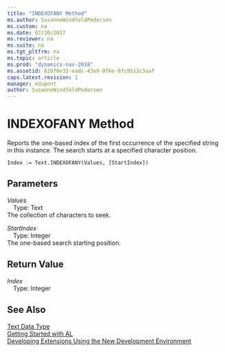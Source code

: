 ```yaml
---
title: "INDEXOFANY Method"
ms.author: SusanneWindfeldPedersen
ms.custom: na
ms.date: 07/20/2017
ms.reviewer: na
ms.suite: na
ms.tgt_pltfrm: na
ms.topic: article
ms.prod: "dynamics-nav-2018"
ms.assetid: 620f0e32-eadc-43e9-8f6e-8fc0b12c3aaf
caps.latest.revision: 1
manager: edupont
author: SusanneWindfeldPedersen
---
```


# INDEXOFANY Method
 Reports the one-based index of the first occurrence of the specified string in this instance. The search starts at a specified character position.  
```  
Index := Text.INDEXOFANY(Values, [StartIndex])  
```  
## Parameters
*Values*    
&emsp;Type: Text  
The collection of characters to seek.  
  
*StartIndex*    
&emsp;Type: Integer  
The one-based search starting position.  
  
## Return Value
*Index*  
&emsp;Type: Integer  
  
## See Also
[Text Data Type](../datatypes/devenv-text-data-type.md)  
[Getting Started with AL](../devenv-get-started.md)  
[Developing Extensions Using the New Development Environment](../devenv-dev-overview.md)  
